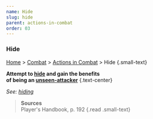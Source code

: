 ```yaml
---
name: Hide
slug: hide
parent: actions-in-combat
order: 03
---
```

### Hide
[Home](dm-operations-center) > [Combat](combat) > [Actions in Combat](actions-in-combat) > Hide {.small-text}

**Attempt to [hide](hiding) and gain the benefits<br/> of being an [unseen-attacker](unseen-attacker)** {.text-center}

*See: [hiding](hiding)*

> **Sources** <br/>
> Player's Handbook, p. 192
{.read .small-text}